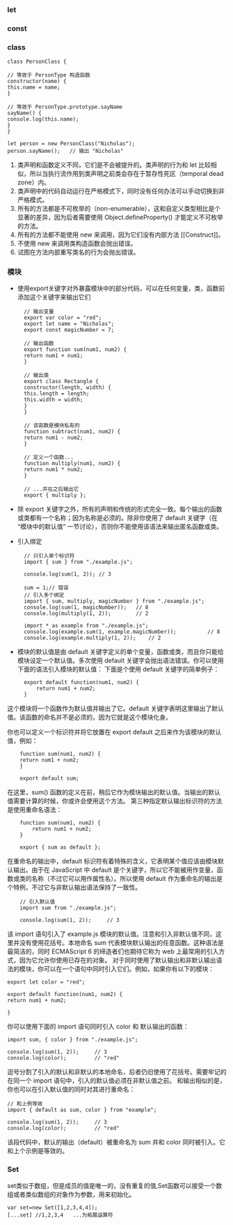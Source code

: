 ### let ###

### const ###

### class ###
    class PersonClass {
    
    // 等效于 PersonType 构造函数
    constructor(name) {
    this.name = name;
    }
    
    // 等效于 PersonType.prototype.sayName
    sayName() {
    console.log(this.name);
    }
    }
    
    let person = new PersonClass("Nicholas");
    person.sayName();   // 输出 "Nicholas"
1. 类声明和函数定义不同，它们是不会被提升的。类声明的行为和 let 比较相似，所以当执行流作用到类声明之前类会存在于暂存性死区（temporal dead zone）内。
1. 类声明中的代码自动运行在严格模式下，同时没有任何办法可以手动切换到非严格模式。
1. 所有的方法都是不可枚举的（non-enumerable），这和自定义类型相比是个显著的差异，因为后者需要使用 Object.defineProperty() 才能定义不可枚举的方法。
1. 所有的方法都不能使用 new 来调用，因为它们没有内部方法 [[Construct]]。
1. 不使用 new 来调用类构造函数会抛出错误。
1. 试图在方法内部重写类名的行为会抛出错误。

### 模块 ###
- 使用export关键字对外暴露模块中的部分代码，可以在任何变量，类，函数前添加这个关键字来输出它们

	    // 输出变量
	    export var color = "red";
	    export let name = "Nicholas";
	    export const magicNumber = 7;
	    
	    // 输出函数
	    export function sum(num1, num2) {
	    return num1 + num1;
	    }
	    
	    // 输出类
	    export class Rectangle {
	    constructor(length, width) {
	    this.length = length;
	    this.width = width;
	    }
	    }
	    
	    // 该函数是模块私有的
	    function subtract(num1, num2) {
	    return num1 - num2;
	    }
	    
	    // 定义一个函数...
	    function multiply(num1, num2) {
	    return num1 * num2;
	    }
	    
	    // ...并在之后输出它
	    export { multiply };
- 除 export 关键字之外，所有的声明和传统的形式完全一致。每个输出的函数或类都有一个名称；因为名称是必须的。除非你使用了 default 关键字（在 “模块中的默认值” 一节讨论），否则你不能使用该语法来输出匿名函数或类。

- 引入绑定 

	    // 只引入单个标识符
	    import { sum } from "./example.js";
	    
	    console.log(sum(1, 2)); // 3
	    
	    sum = 1;// 错误
		// 引入多个绑定
		import { sum, multiply, magicNumber } from "./example.js";
		console.log(sum(1, magicNumber));   // 8
		console.log(multiply(1, 2));        // 2

		import * as example from "./example.js";
		console.log(example.sum(1, example.magicNumber));          // 8
		console.log(example.multiply(1, 2));    // 2
- 模块的默认值是由 default 关键字定义的单个变量，函数或类，而且你只能给模块设定一个默认值。多次使用 default 关键字会抛出语法错误。你可以使用下面的语法引入模块的默认值：
下面是个使用 default 关键字的简单例子：


		export default function(num1, num2) {
		    return num1 + num2;
		}
这个模块将一个函数作为默认值并输出了它。default 关键字表明这里输出了默认值。该函数的命名并不是必须的，因为它就是这个模块化身。

你也可以定义一个标识符并将它放置在 export default 之后来作为该模块的默认值，例如：

	    function sum(num1, num2) {
	    return num1 + num2;
	    }

		export default sum;
在这里，sum() 函数的定义在前，稍后它作为模块输出的默认值。当输出的默认值需要计算的时候，你或许会使用这个方法。
第三种指定默认输出标识符的方法是使用重命名语法：


		function sum(num1, num2) {
		    return num1 + num2;
		}

		export { sum as default };
在重命名的输出中，default 标识符有着特殊的含义，它表明某个值应该由模块默认输出。由于在 JavaScript 中 default 是个关键字，所以它不能被用作变量，函数或类的名称（不过它可以用作属性名）。所以使用 default 作为重命名的输出是个特例，不过它与非默认输出语法保持了一致性。

		// 引入默认值
		import sum from "./example.js";
		
		console.log(sum(1, 2));     // 3

该 import 语句引入了 example.js 模块的默认值。注意和引入非默认值不同，这里并没有使用花括号。本地命名 sum 代表模块默认输出的任意函数。这种语法是最简洁的，同时 ECMAScript 6 的缔造者们也期待它称为 web 上最常用的引入方式，因为它允许你使用已存在的对象。
对于同时使用了默认输出和非默认输出语法的模块，你可以在一个语句中同时引入它们。例如，如果你有以下的模块：

    export let color = "red";
    
    export default function(num1, num2) {
    return num1 + num2;

    }

你可以使用下面的 import 语句同时引入 color 和 默认输出的函数：

	import sum, { color } from "./example.js";
	
	console.log(sum(1, 2));     // 3
	console.log(color);         // "red"
逗号分割了引入的默认和非默认的本地命名，后者仍旧使用了花括号。需要牢记的在同一个 import 语句中，引入的默认值必须在非默认值之前。
和输出相似的是，你也可以在引入默认值的同时对其进行重命名：
	
	// 和上例等效
	import { default as sum, color } from "example";
	
	console.log(sum(1, 2));     // 3
	console.log(color);         // "red"

该段代码中，默认的输出（default）被重命名为 sum 并和 color 同时被引入。它和上个示例是等效的。


### Set ###

set类似于数组，但是成员的值是唯一的，没有重复的值,Set函数可以接受一个数组或者类似数组的对象作为参数，用来初始化。

    var set=new Set([1,2,3,4,4]);
    [...set] //1,2,3,4   ...为拓展运算符